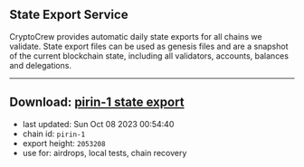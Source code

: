 ## State Export Service
CryptoCrew provides automatic daily state exports for all chains we validate. State export files can be used as genesis files and are a snapshot of the current blockchain state, including all validators, accounts, balances and delegations.

---
**Download: [pirin-1 state export](https://dl.ccvalidators.com/SERVICE/nolus/pirin-1_export_2053208.json)**
---

- last updated: Sun Oct 08 2023 00:54:40
- chain id: `pirin-1`
- export height: `2053208`
- use for: airdrops, local tests, chain recovery
